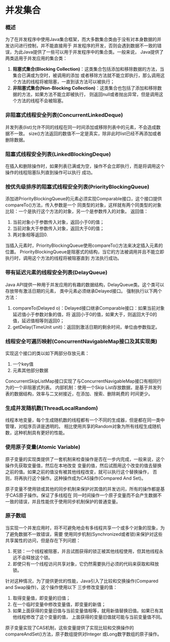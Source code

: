 # 并发集合
### 概述
为了在并发程序中使用Java集合框架，而大多数集合类由于没有对本身数据的并发访问进行控制，并不能直接用于
并发程序的开发，否则会遇到数据不一致的错误，为此Java提供了一些可以用于并发程序中的集合类。一般来说，
Java提供了两类适用于并发应用的集合类：
1. **阻塞式集合(Blocking Collection)**：这类集合包括添加和移除数据的方法，当集合已满或为空时，被调用的添加
或者移除方法就不能立即执行，那么调用这个方法的线程将被阻塞，一直到该方法可以被执行；
2. **非阻塞式集合(Non-Blocking Collection)**：这类集合也包括了添加和移除数据的方法，如果方法不能立即被执行，
则返回null或者抛出异常，但是调用这个方法的线程不会被阻塞。
### 非阻塞式线程安全列表(ConcurrentLinkedDeque)
并发列表(list)允许不同的线程在同一时间添加或移除列表中的元素，不会造成数据不一致。
size()方法返回的数值不一定是真实，除非此时list已经不再添加或者删除数据。
### 阻塞式线程安全列表(LinkedBlockingDeque)
在插入和删除操作时，如果列表已满或为空，操作不会立即执行，而是将调用这个操作的线程阻塞队列直到操作可以执行
成功。
### 按优先级排序的阻塞式线程安全列表(PriorityBlockingQueue)
添加进PriorityBlockingQueue的元素必须实现Comparable接口，这个接口提供compareTo()方法，传入参数是一个
同类型的对象，这样就有两个同类型的对象比较：一个是执行这个方法的对象，另一个是参数传入的对象。
返回值：
1. 当前对象小于参数传入对象，返回小于0的值；
2. 当前对象大于参数传入对象，返回大于0的值；
3. 两对象相等返回0.

当插入元素时，PriorityBlockingQueue使用compareTo()方法来决定插入元素的位置。
PriorityBlockingQueue是阻塞式的结构，当它的方法被调用并且不能立即执行时，调用这个方法的线程将被阻塞直到
方法执行成功。
### 带有延迟元素的线程安全列表(DelayQueue)
Java API提供一种用于并发应用的有趣的数据结构，DelayQueue类。这个类可以存放带有激活日期的元素，
类中元素必须继承Delayed接口。
强制执行以下两个方法：
1. compareTo(Delayed o)：Delayed接口继承Comparable接口：如果当前对象延迟值小于参数对象的值，将
返回小于0的值，如果大于，则返回大于0的值，延迟值相等则返回0；
2. getDelay(TimeUnit unit)：返回到激活日期的剩余时间，单位由参数指定。 
### 线程安全可遍历映射(ConcurrentNavigableMap接口及其实现类)
实现这个接口的类以如下两部分存放元素：
1. 一个key值
2. 元素其他部分数据

ConcurrentSkipListMap接口实现了与ConcurrentNavigableMap接口有相同行为的一个非阻塞式列表。
内部机制：使用一个Skip List存放数据，是基于并发列表的数据结构，效率与二叉树接近，在添加、搜索、删除耗费的
时间更少。
### 生成并发随机数(ThreadLocalRandom)
线程本地变量，每个生成随机数的线程都有一个不同的生成器，但是都在同一类中管理，对程序员讲是透明的。
相比使用共享的Random对象为所有线程生成随机数，这种机制具有更好的性能。
### 使用原子变量(Atomic Variable)
原子变量的实现类提供了一套机制来检查操作是否在一步内完成，一般来说，这个操作先获取变量值，然后在本地改变
变量的值，然后试图用这个改变的值去替换之前的值。如果之前的值没有被其他线程改变，就可以执行这个替换操作，
否则，将再执行这个操作。这种操作成为CAS操作(Compared And Set)。

原子变量不使用锁或其他的同步机制来保护对其值的并发访问，所有的操作都是基于CAS原子操作。保证了多线程在
同一时间操作一个原子变量而不会产生数据不一致的错误，并且性能优于使用同步机制保护的普通变量。
### 原子数组
当实现一个并发应用时，将不可避免地会有多线程共享一个或多个对象的现象，为了避免数据不一致错误，需要
使用同步机制(Synchronized或者锁)来保护对这些共享属性的访问，但是存在下列问题：
1. 死锁：一个线程被阻塞，并且试图获得的锁正被其他线程使用，但其他线程永远不会释放这个锁。
2. 即使只有一个线程访问共享对象，它仍然需要执行必须的代码来获取和释放锁。

针对这种情况，为了提供更优的性能，Java引入了比较和交换操作(Compared and Swap操作)，这个操作使用以下
三步修改变量的值：
1. 取得变量值，即变量的旧值；
2. 在一个临时变量中修改变量值，即变量的新值；
3. 如果上面获得的变量旧值与当前变量值相等，就用新值替换旧值。如果已有其他线程修改了这个变量的值，
上面获得的变量旧值就可能与当前变量值不同。

原子变量实现了CAS机制，这些变量提供了实现比较和交换操作的compareAndSet()方法，原子数组提供对Integer
或Long数字数组的原子操作。
